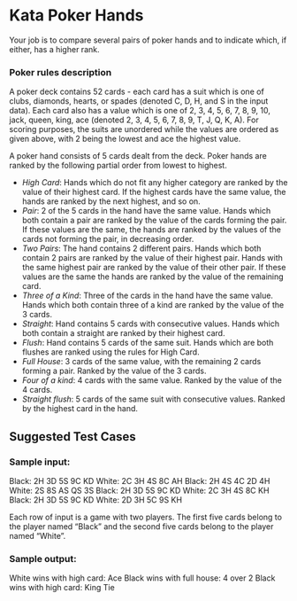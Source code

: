 # Kata Poker Hands

Your job is to compare several pairs of poker hands and to indicate which, if either, has a higher rank.

### Poker rules description

A poker deck contains 52 cards - each card has a suit which is one of clubs, diamonds, hearts, or spades (denoted C, D, H, and S in the input data). Each card also has a value which is one of 2, 3, 4, 5, 6, 7, 8, 9, 10, jack, queen, king, ace (denoted 2, 3, 4, 5, 6, 7, 8, 9, T, J, Q, K, A). For scoring purposes, the suits are unordered while the values are ordered as given above, with 2 being the lowest and ace the highest value.

A poker hand consists of 5 cards dealt from the deck. Poker hands are ranked by the following partial order from lowest to highest.

* *High Card*: Hands which do not fit any higher category are ranked by the value of their highest card. If the highest cards have the same value, the hands are ranked by the next highest, and so on.
* *Pair*: 2 of the 5 cards in the hand have the same value. Hands which both contain a pair are ranked by the value of the cards forming the pair. If these values are the same, the hands are ranked by the values of the cards not forming the pair, in decreasing order.
* *Two Pairs*: The hand contains 2 different pairs. Hands which both contain 2 pairs are ranked by the value of their highest pair. Hands with the same highest pair are ranked by the value of their other pair. If these values are the same the hands are ranked by the value of the remaining card.
* *Three of a Kind*: Three of the cards in the hand have the same value. Hands which both contain three of a kind are ranked by the value of the 3 cards.
* *Straight*: Hand contains 5 cards with consecutive values. Hands which both contain a straight are ranked by their highest card.
* *Flush*: Hand contains 5 cards of the same suit. Hands which are both flushes are ranked using the rules for High Card.
* *Full House*: 3 cards of the same value, with the remaining 2 cards forming a pair. Ranked by the value of the 3 cards.
* *Four of a kind*: 4 cards with the same value. Ranked by the value of the 4 cards.
* *Straight flush*: 5 cards of the same suit with consecutive values. Ranked by the highest card in the hand.

## Suggested Test Cases

### Sample input:

Black: 2H 3D 5S 9C KD  White: 2C 3H 4S 8C AH
Black: 2H 4S 4C 2D 4H  White: 2S 8S AS QS 3S
Black: 2H 3D 5S 9C KD  White: 2C 3H 4S 8C KH
Black: 2H 3D 5S 9C KD  White: 2D 3H 5C 9S KH

Each row of input is a game with two players. The first five cards belong to the player named “Black” and the second five cards belong to the player named “White”.

### Sample output:

White wins with high card: Ace 
Black wins with full house: 4 over 2 
Black wins with high card: King
Tie
